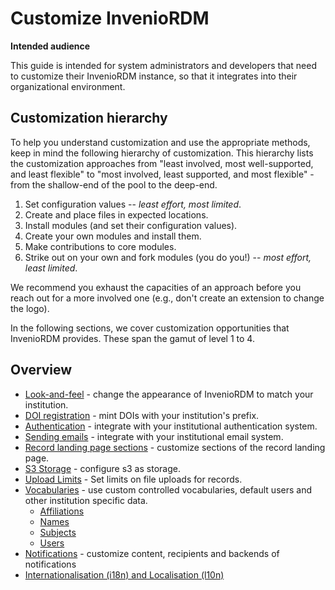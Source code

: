 # Customize InvenioRDM

**Intended audience**

This guide is intended for system administrators and developers that need to customize their
InvenioRDM instance, so that it integrates into their organizational environment.

## Customization hierarchy

To help you understand customization and use the appropriate methods, keep in mind the following hierarchy of customization. This hierarchy lists the customization approaches from "least involved, most well-supported, and least flexible" to "most involved, least supported, and most flexible" -from the shallow-end of the pool to the deep-end.

1. Set configuration values -- _least effort, most limited_.
2. Create and place files in expected locations.
3. Install modules (and set their configuration values).
4. Create your own modules and install them.
5. Make contributions to core modules.
6. Strike out on your own and fork modules (you do you!) -- _most effort, least limited_.

We recommend you exhaust the capacities of an approach before you reach out for a more involved one (e.g., don't create an extension to change the logo).

In the following sections, we cover customization opportunities that InvenioRDM provides. These span the gamut of level 1 to 4.

## Overview

- [Look-and-feel](look-and-feel/index.md) - change the appearance of InvenioRDM to match your institution.
- [DOI registration](dois.md) - mint DOIs with your institution's prefix.
- [Authentication](authentication.md) - integrate with your institutional authentication system.
- [Sending emails](emails.md) - integrate with your institutional email system.
- [Record landing page sections](record_landing_page.md) - customize sections of the record landing page.
- [S3 Storage](s3.md) - configure s3 as storage.
- [Upload Limits](upload_limits.md) - Set limits on file uploads for records.
- [Vocabularies](vocabularies/index.md) - use custom controlled vocabularies, default users and other institution specific data.
    - [Affiliations](vocabularies/affiliations.md)
    - [Names](vocabularies/names.md)
    - [Subjects](vocabularies/subjects.md)
    - [Users](vocabularies/users.md)
- [Notifications](notifications.md) - customize content, recipients and backends of notifications
- [Internationalisation (i18n) and Localisation (l10n)](i18n-and-l10n.md)
